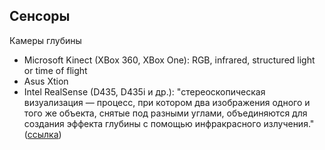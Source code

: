 ## Сенсоры
Камеры глубины
* Microsoft Kinect (XBox 360, XBox One): RGB, infrared, structured light or time of flight
* Asus Xtion
* Intel RealSense (D435, D435i и др.): "стереоскопическая визуализация — процесс, при котором два изображения одного и того же объекта, снятые под разными углами, объединяются для создания эффекта глубины с помощью инфракрасного излучения."
([ссылка](https://habr.com/ru/companies/bothub/news/927168/)) 

